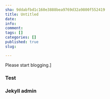 ```yaml
---
sha: 9ddabfbd1c160e3888bea9769d32a9800f552419
title: Untitled
date: 
info: 
comment: 
tags: []
categories: []
published: true
slug: 

---
```

Please start blogging.]


### Test


### Jekyll admin


